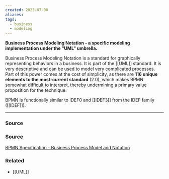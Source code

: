 ```yaml
---
created: 2023-07-08
aliases: 
tags:
  - business
  - modeling
---
```

**Business Process Modeling Notation - a specific modeling implementation under the "UML" umbrella.**

Business Process Modeling Notation is a standard for graphically representing behaviors in a business. It is part of the [[UML]] standard. It is very descriptive and can be used to model very complicated processes. Part of this power comes at the cost of simplicity, as there are **116 unique elements to the most-current standard** (2.0), which makes BPMN somewhat difficult to interpret, thereby undermining a primary value proposition for the technique.

BPMN is functionally similar to IDEF0 and [[IDEF3]] from the IDEF family ([[IDEF]]).

---

### Source

### Source

[BPMN Specification - Business Process Model and Notation](https://www.bpmn.org/)

### Related
- [[UML]]